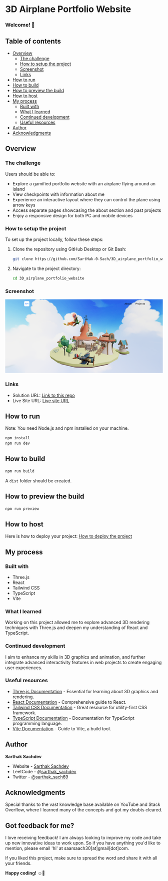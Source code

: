# 3D Airplane Portfolio Website

### Welcome! 👋

## Table of contents

- [Overview](#overview)
  - [The challenge](#the-challenge)
  - [How to setup the project](#how-to-setup-the-project)
  - [Screenshot](#screenshot)
  - [Links](#links)
- [How to run](#how-to-run)
- [How to build](#how-to-build)
- [How to preview the build](#how-to-preview-the-build)
- [How to host](#how-to-host)
- [My process](#my-process)
  - [Built with](#built-with)
  - [What I learned](#what-i-learned)
  - [Continued development](#continued-development)
  - [Useful resources](#useful-resources)
- [Author](#author)
- [Acknowledgments](#acknowledgments)

## Overview

### The challenge

Users should be able to:

- Explore a gamified portfolio website with an airplane flying around an island
- View checkpoints with information about me
- Experience an interactive layout where they can control the plane using arrow keys
- Access separate pages showcasing the about section and past projects
- Enjoy a responsive design for both PC and mobile devices

### How to setup the project

To set up the project locally, follow these steps:

1. Clone the repository using GitHub Desktop or Git Bash:
   ```bash
   git clone https://github.com/SartHak-0-Sach/3D_airplane_portfolio_website.git
   ```
2. Navigate to the project directory:
   ```bash
   cd 3D_airplane_portfolio_website
   ```

### Screenshot

![Design preview](./banner.png)

### Links

- Solution URL: [Link to this repo](https://github.com/SartHak-0-Sach/3D_airplane_portfolio_website)
- Live Site URL: [Live site URL](https://3D-game-portfolio-website.vercel.app/)

## How to run

Note: You need Node.js and npm installed on your machine.

```bash
npm install
npm run dev
```

## How to build

```bash
npm run build
```

A `dist` folder should be created.

## How to preview the build

```bash
npm run preview
```

## How to host

Here is how to deploy your project: [How to deploy the project](https://www.youtube.com/watch?v=zRJcQ9PFSHE)

## My process

### Built with

- Three.js
- React
- Tailwind CSS
- TypeScript
- Vite

### What I learned

Working on this project allowed me to explore advanced 3D rendering techniques with Three.js and deepen my understanding of React and TypeScript. 

### Continued development

I aim to enhance my skills in 3D graphics and animation, and further integrate advanced interactivity features in web projects to create engaging user experiences.

### Useful resources

- [Three.js Documentation](https://threejs.org/docs/) - Essential for learning about 3D graphics and rendering.
- [React Documentation](https://reactjs.org/docs/getting-started.html) - Comprehensive guide to React.
- [Tailwind CSS Documentation](https://tailwindcss.com/docs) - Great resource for utility-first CSS framework.
- [TypeScript Documentation](https://www.typescriptlang.org/docs/) - Documentation for TypeScript programming language.
- [Vite Documentation](https://vitejs.dev/guide/) - Guide to Vite, a build tool.

## Author

**Sarthak Sachdev**
- Website - [Sarthak Sachdev](https://itsmesarthak.netlify.app/)
- LeetCode - [@sarthak_sachdev](https://leetcode.com/u/sarthak_sachdev/)
- Twitter - [@sarthak_sach69](https://www.twitter.com/sarthak_sach69)

## Acknowledgments

Special thanks to the vast knowledge base available on YouTube and Stack Overflow, where I learned many of the concepts and got my doubts cleared.

## Got feedback for me?

I love receiving feedback! I am always looking to improve my code and take up new innovative ideas to work upon. So if you have anything you'd like to mention, please email 'hi' at saarsaach30[at]gmail[dot]com.

If you liked this project, make sure to spread the word and share it with all your friends.

**Happy coding!** ☺️🚀
